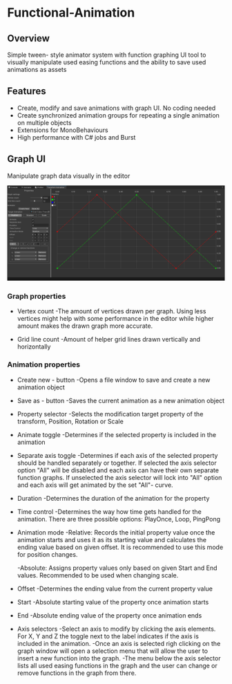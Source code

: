 # Functional-Animation

## Overview
 Simple tween- style animator system with function graphing UI tool to visually manipulate used easing functions and the ability
 to save used animations as assets

## Features
* Create, modify and save animations with graph UI. No coding needed
* Create synchronized animation groups for repeating a single animation on multiple objects
* Extensions for MonoBehaviours
* High performance with C# jobs and Burst

## Graph UI
Manipulate graph data visually in the editor

<img src="https://github.com/NiklasKiuru/Functional-Animation/blob/main/Documentation/animator_window.png" width="800">

### Graph properties
* Vertex count
	-The amount of vertices drawn per graph. Using less vertices might help with some performance in the editor while higher amount makes the drawn graph more accurate.

* Grid line count
	-Amount of helper grid lines drawn vertically and horizontally

### Animation properties
* Create new - button
	-Opens a file window to save and create a new animation object

* Save as - button
	-Saves the current animation as a new animation object

* Property selector
	-Selects the modification target property of the transform, Position, Rotation or Scale

* Animate toggle
	-Determines if the selected property is included in the animation

* Separate axis toggle
	-Determines if each axis of the selected property should be handled separately or together.
	If selected the axis selector option "All" will be disabled and each axis can have their own separate function graphs.
	If unselected the axis selector will lock into "All" option and each axis will get animated by the set "All"- curve.

* Duration
	-Determines the duration of the animation for the property

* Time control
	-Determines the way how time gets handled for the animation. There are three possible options: PlayOnce, Loop, PingPong

* Animation mode
	-Relative: Records the initial property value once the animation starts and uses it as its starting value and calculates the ending value based on given offset.
	It is recommended to use this mode for position changes.

	-Absolute: Assigns property values only based on given Start and End values. Recommended to be used when changing scale.

* Offset
	-Determines the ending value from the current property value

* Start
	-Absolute starting value of the property once animation starts

* End
	-Absolute ending value of the property once animation ends

* Axis selectors
	-Select an axis to modify by clicking the axis elements. For X, Y and Z the toggle next to the label indicates if the axis is included in the animation.
	-Once an axis is selected righ clicking on the graph window will open a selection menu that will allow the user to insert a new function into the graph.
	-The menu below the axis selector lists all used easing functions in the graph and the user can change or remove functions in the graph from there.